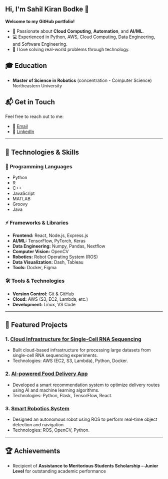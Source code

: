 ## Hi, I'm Sahil Kiran Bodke 👋

<!--
**SahilBodke/SahilBodke** is a ✨ _special_ ✨ repository because its `README.md` (this file) appears on your GitHub profile.

Here are some ideas to get you started:

- 🔭 I’m currently working on ...
- 🌱 I’m currently learning ...
- 👯 I’m looking to collaborate on ...
- 🤔 I’m looking for help with ...
- 💬 Ask me about ...
- 📫 How to reach me: ...
- 😄 Pronouns: ...
- ⚡ Fun fact: ...
-->

**Welcome to my GitHub portfolio!**

- 🌟 Passionate about **Cloud Computing**, **Automation**, and **AI/ML**.
- 💻 Experienced in Python, AWS, Cloud Computing, Data Engineering, and Software Engineering.
- 🚀 I love solving real-world problems through technology.

## 🎓 Education
- **Master of Science in Robotics** (concentration - Computer Science)  
  Northeastern University

## 📬 **Get in Touch**  
Feel free to reach out to me:  
- 📧 [Email](mailto:bodke.s@northeasttern.edu)  
- 🔗 [LinkedIn](https://www.linkedin.com/in/sahil-bodke2000/)

---

## 🚀 **Technologies & Skills**

### 🔧 **Programming Languages**
- Python
- R
- C++
- JavaScript
- MATLAB
- Groovy
- Java

### ⚡ **Frameworks & Libraries**
- **Frontend:** React, Node.js, Express.js
- **AI/ML:** TensorFlow, PyTorch, Keras
- **Data Engineering:** Numpy, Pandas, Nextflow
- **Computer Vision:** OpenCV
- **Robotics:** Robot Operating System (ROS)
- **Data Visualization:** Dash, Tableau
- **Tools:** Docker, Figma

### 🛠️ **Tools & Technologies**
- **Version Control:** Git & GitHub
- **Cloud:** AWS (S3, EC2, Lambda, etc.)
- **Development:** Linux, VS Code

---

## 📂 **Featured Projects**

### 1. **[Cloud Infrastructure for Single-Cell RNA Sequencing](https://github.com/yourrepo/xyz)**
   - Built cloud-based infrastructure for processing large datasets from single-cell RNA sequencing experiments.  
   - Technologies: AWS (EC2, S3, Lambda), Python, Docker.

### 2. **[AI-powered Food Delivery App](https://github.com/yourrepo/xyz)**
   - Developed a smart recommendation system to optimize delivery routes using AI and machine learning algorithms.  
   - Technologies: Python, Flask, TensorFlow, React.

### 3. **[Smart Robotics System](https://github.com/yourrepo/xyz)**
   - Designed an autonomous robot using ROS to perform real-time object detection and navigation.  
   - Technologies: ROS, OpenCV, Python.

---

## 🏆 **Achievements**
- Recipient of **Assistance to Meritorious Students Scholarship – Junior Level** for outstanding academic performance


